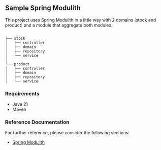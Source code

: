 ## Sample Spring Modulith

This project uses Spring Modulith in a little way with 2 domains (stock and product) 
and a module that aggregate both modules.

```

├── stock
│   ├── controller
│   ├── domain
│   ├── repository
│   └── service
│
└── product
│   ├── controller
│   ├── domain
│   ├── repository
│   └── service
```

### Requirements

* Java 21
* Maven

### Reference Documentation

For further reference, please consider the following sections:

* [Spring Modulith](https://docs.spring.io/spring-modulith/reference/)
